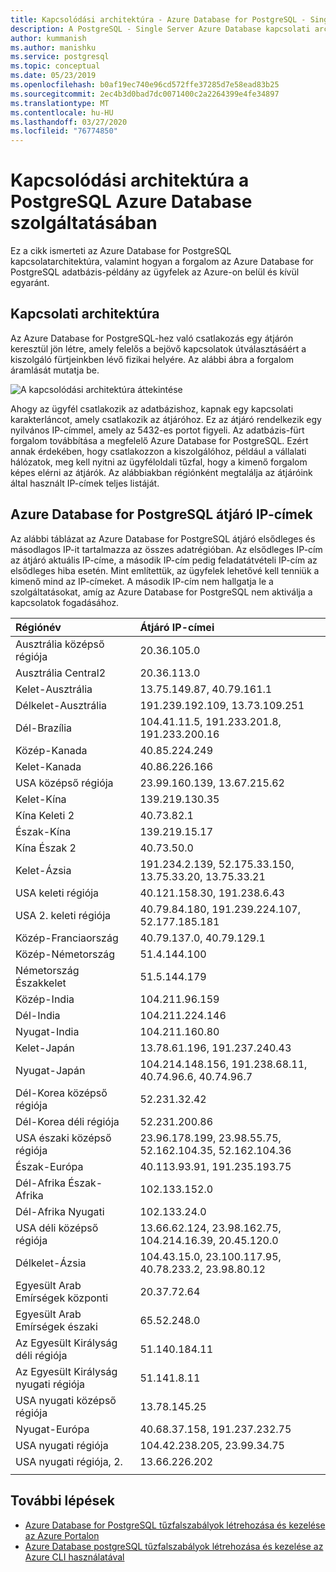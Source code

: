 ```yaml
---
title: Kapcsolódási architektúra - Azure Database for PostgreSQL - Single Server
description: A PostgreSQL - Single Server Azure Database kapcsolati architektúrájának ismertetése.
author: kummanish
ms.author: manishku
ms.service: postgresql
ms.topic: conceptual
ms.date: 05/23/2019
ms.openlocfilehash: b0af19ec740e96cd572ffe37285d7e58ead83b25
ms.sourcegitcommit: 2ec4b3d0bad7dc0071400c2a2264399e4fe34897
ms.translationtype: MT
ms.contentlocale: hu-HU
ms.lasthandoff: 03/27/2020
ms.locfileid: "76774850"
---
```

# <a name="connectivity-architecture-in-azure-database-for-postgresql"></a>Kapcsolódási architektúra a PostgreSQL Azure Database szolgáltatásában
Ez a cikk ismerteti az Azure Database for PostgreSQL kapcsolatarchitektúra, valamint hogyan a forgalom az Azure Database for PostgreSQL adatbázis-példány az ügyfelek az Azure-on belül és kívül egyaránt.

## <a name="connectivity-architecture"></a>Kapcsolati architektúra
Az Azure Database for PostgreSQL-hez való csatlakozás egy átjárón keresztül jön létre, amely felelős a bejövő kapcsolatok útválasztásáért a kiszolgáló fürtjeinkben lévő fizikai helyére. Az alábbi ábra a forgalom áramlását mutatja be.

![A kapcsolódási architektúra áttekintése](./media/concepts-connectivity-architecture/connectivity-architecture-overview-proxy.png)

Ahogy az ügyfél csatlakozik az adatbázishoz, kapnak egy kapcsolati karakterláncot, amely csatlakozik az átjáróhoz. Ez az átjáró rendelkezik egy nyilvános IP-címmel, amely az 5432-es portot figyeli. Az adatbázis-fürt forgalom továbbítása a megfelelő Azure Database for PostgreSQL. Ezért annak érdekében, hogy csatlakozzon a kiszolgálóhoz, például a vállalati hálózatok, meg kell nyitni az ügyféloldali tűzfal, hogy a kimenő forgalom képes elérni az átjárók. Az alábbiakban régiónként megtalálja az átjáróink által használt IP-címek teljes listáját.

## <a name="azure-database-for-postgresql-gateway-ip-addresses"></a>Azure Database for PostgreSQL átjáró IP-címek
Az alábbi táblázat az Azure Database for PostgreSQL átjáró elsődleges és másodlagos IP-it tartalmazza az összes adatrégióban. Az elsődleges IP-cím az átjáró aktuális IP-címe, a második IP-cím pedig feladatátvételi IP-cím az elsődleges hiba esetén. Mint említettük, az ügyfelek lehetővé kell tenniük a kimenő mind az IP-címeket. A második IP-cím nem hallgatja le a szolgáltatásokat, amíg az Azure Database for PostgreSQL nem aktiválja a kapcsolatok fogadásához.

| **Régiónév** | **Átjáró IP-címei** |
|:----------------|:-------------|
| Ausztrália középső régiója| 20.36.105.0     |
| Ausztrália Central2     | 20.36.113.0   |
| Kelet-Ausztrália | 13.75.149.87, 40.79.161.1     |
| Délkelet-Ausztrália |191.239.192.109, 13.73.109.251   |
| Dél-Brazília | 104.41.11.5, 191.233.201.8, 191.233.200.16  |
| Közép-Kanada |40.85.224.249  |
| Kelet-Kanada | 40.86.226.166    |
| USA középső régiója | 23.99.160.139, 13.67.215.62   |
| Kelet-Kína | 139.219.130.35    |
| Kína Keleti 2 | 40.73.82.1  |
| Észak-Kína | 139.219.15.17    |
| Kína Észak 2 | 40.73.50.0     |
| Kelet-Ázsia | 191.234.2.139, 52.175.33.150, 13.75.33.20, 13.75.33.21     |
| USA keleti régiója | 40.121.158.30, 191.238.6.43  |
| USA 2. keleti régiója |40.79.84.180, 191.239.224.107, 52.177.185.181   |
| Közép-Franciaország | 40.79.137.0, 40.79.129.1  |
| Közép-Németország | 51.4.144.100     |
| Németország Északkelet | 51.5.144.179  |
| Közép-India | 104.211.96.159     |
| Dél-India | 104.211.224.146  |
| Nyugat-India | 104.211.160.80    |
| Kelet-Japán | 13.78.61.196, 191.237.240.43  |
| Nyugat-Japán | 104.214.148.156, 191.238.68.11, 40.74.96.6, 40.74.96.7    |
| Dél-Korea középső régiója | 52.231.32.42   |
| Dél-Korea déli régiója | 52.231.200.86    |
| USA északi középső régiója | 23.96.178.199, 23.98.55.75, 52.162.104.35, 52.162.104.36    |
| Észak-Európa | 40.113.93.91, 191.235.193.75    |
| Dél-Afrika Észak-Afrika  | 102.133.152.0    |
| Dél-Afrika Nyugati | 102.133.24.0   |
| USA déli középső régiója |13.66.62.124, 23.98.162.75, 104.214.16.39, 20.45.120.0   |
| Délkelet-Ázsia | 104.43.15.0, 23.100.117.95, 40.78.233.2, 23.98.80.12     |
| Egyesült Arab Emírségek központi | 20.37.72.64  |
| Egyesült Arab Emírségek északi | 65.52.248.0    |
| Az Egyesült Királyság déli régiója | 51.140.184.11   |
| Az Egyesült Királyság nyugati régiója | 51.141.8.11  |
| USA nyugati középső régiója | 13.78.145.25     |
| Nyugat-Európa | 40.68.37.158, 191.237.232.75     |
| USA nyugati régiója | 104.42.238.205, 23.99.34.75  |
| USA nyugati régiója, 2. | 13.66.226.202  |
||||

## <a name="next-steps"></a>További lépések

* [Azure Database for PostgreSQL tűzfalszabályok létrehozása és kezelése az Azure Portalon](./howto-manage-firewall-using-portal.md)
* [Azure Database postgreSQL tűzfalszabályok létrehozása és kezelése az Azure CLI használatával](./howto-manage-firewall-using-cli.md)
